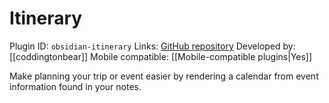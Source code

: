 # Itinerary

Plugin ID: `obsidian-itinerary`
Links: [GitHub repository](https://github.com/coddingtonbear/obsidian-itinerary)
Developed by: [[coddingtonbear]]
Mobile compatible: [[Mobile-compatible plugins|Yes]]

Make planning your trip or event easier by rendering a calendar from event information found in your notes.
